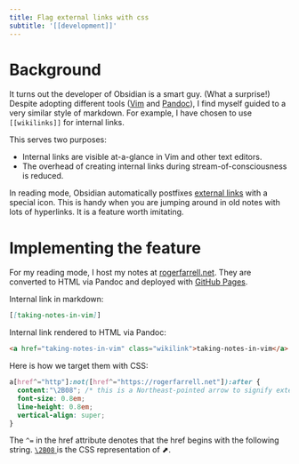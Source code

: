 ```yaml
---
title: Flag external links with css
subtitle: '[[development]]'
---
```


# Background

It turns out the developer of Obsidian is a smart guy. (What a surprise!) Despite adopting different tools ([Vim](https://github.com/vim/vim) and [Pandoc](https://pandoc.org)), I find myself guided to a very similar style of markdown. For example, I have chosen to use `[[wikilinks]]` for internal links.

This serves two purposes:

- Internal links are visible at-a-glance in Vim and other text editors.
- The overhead of creating internal links during stream-of-consciousness is reduced.

In reading mode, Obsidian automatically postfixes [external links](https://help.obsidian.md/syntax#External+links) with a special icon. This is handy when you are jumping around in old notes with lots of hyperlinks. It is a feature worth imitating.

# Implementing the feature

For my reading mode, I host my notes at [rogerfarrell.net](https://rogerfarrell.net). They are converted to HTML via Pandoc and deployed with [GitHub Pages](https://pages.github.com).

Internal link in markdown:

```markdown
[[taking-notes-in-vim]]
```

Internal link rendered to HTML via Pandoc:

```html
<a href="taking-notes-in-vim" class="wikilink">taking-notes-in-vim</a>
```

Here is how we target them with CSS:

```css
a[href^="http"]:not([href^="https://rogerfarrell.net"]):after {
  content:"\2B08"; /* this is a Northeast-pointed arrow to signify external links */
  font-size: 0.8em;
  line-height: 0.8em;
  vertical-align: super;
}
```

The `^=` in the href attribute denotes that the href begins with the following string. [`\2B08` ](https://www.compart.com/en/unicode/U+2B08) is the CSS representation of ⬈.
